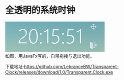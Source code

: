 # 全透明的系统时钟

![截图](./img/screenshot.png)  
如图，用JavaFx写的，自带拖拽与退出功能。

下载地址:https://github.com/LebranceBW/Transparent-Clock/releases/download/1.0/Transparent.Clock.exe
